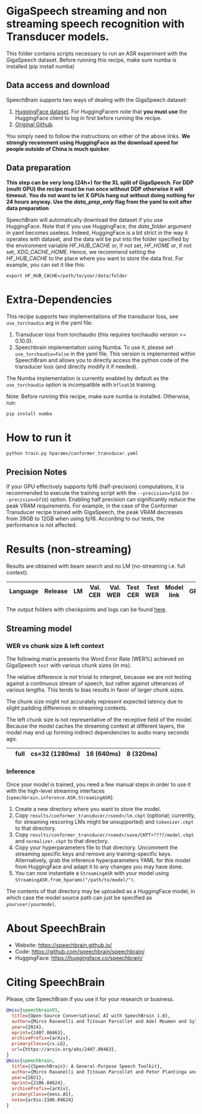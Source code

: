 # GigaSpeech streaming and non streaming speech recognition with Transducer models.
This folder contains scripts necessary to run an ASR experiment with the GigaSpeech dataset.
Before running this recipe, make sure numba is installed (pip install numba)

## Data access and download

SpeechBrain supports two ways of dealing with the GigaSpeech dataset:
1. [HuggingFace dataset](https://huggingface.co/datasets/speechcolab/gigaspeech/). For HuggingFacem note that **you must use** the HuggingFace client to log in first before running the recipe.
2. [Original Github](https://github.com/SpeechColab/GigaSpeech).

You simply need to follow the instructions on either of the above links. **We strongly
recomment using HuggingFace as the download speed for people outside of China is
much quicker**.

## Data preparation

**This step can be very long (24h+) for the XL split of GigaSpeech. For DDP (multi GPU) the recipe must be run once without DDP otherwise it will timeout. You do not want to let X GPUs hang out without doing nothing for 24 hours anyway. Use the *data_prep_only* flag from the yaml to exit after data preparation**

SpeechBrain will automatically download the dataset if you use HuggingFace. Note that if you use HuggingFace, the *data_folder* argument in yaml becomes useless. Indeed, HuggingFace is a bit strict in the way it operates with dataset, and the data will be put into the folder specified by the environment variable *HF_HUB_CACHE* or, if not set, *HF_HOME* or, if not set, *XDG_CACHE_HOME*. Hence, we recommend setting the *HF_HUB_CACHE* to the place where you want to store the data first. For example, you can set it like this:

```export HF_HUB_CACHE=/path/to/your/data/folder```

# Extra-Dependencies
This recipe supports two implementations of the transducer loss, see `use_torchaudio` arg in the yaml file:
1. Transducer loss from torchaudio (this requires torchaudio version >= 0.10.0).
2. Speechbrain implementation using Numba. To use it, please set `use_torchaudio=False` in the yaml file. This version is implemented within SpeechBrain and  allows you to directly access the python code of the transducer loss (and directly modify it if needed).

The Numba implementation is currently enabled by default as the `use_torchaudio` option is incompatible with `bfloat16` training.

Note: Before running this recipe, make sure numba is installed. Otherwise, run:
```
pip install numba
```

# How to run it
```shell
python train.py hparams/conformer_transducer.yaml
```

## Precision Notes
If your GPU effectively supports fp16 (half-precision) computations, it is recommended to execute the training script with the `--precision=fp16` (or `--precision=bf16`) option.
Enabling half precision can significantly reduce the peak VRAM requirements. For example, in the case of the Conformer Transducer recipe trained with GigaSpeech, the peak VRAM decreases from 39GB to 12GB when using fp16.
According to our tests, the performance is not affected.

# Results (non-streaming)

Results are obtained with beam search and no LM (no-streaming i.e. full context).

| Language | Release |  LM | Val. CER | Val. WER | Test CER | Test WER | Model link | GPUs |
| ------------- |:-------------:| -----:| -----:| -----:| -----:| -----:| :-----------:| :-----------:|

The output folders with checkpoints and logs can be found [here](https://www.dropbox.com/sh/852eq7pbt6d65ai/AACv4wAzk1pWbDo4fjVKLICYa?dl=0).

## Streaming model

### WER vs chunk size & left context

The following matrix presents the Word Error Rate (WER%) achieved on GigaSpeech
`test` with various chunk sizes (in ms).

The relative difference is not trivial to interpret, because we are not testing
against a continuous stream of speech, but rather against utterances of various
lengths. This tends to bias results in favor of larger chunk sizes.

The chunk size might not accurately represent expected latency due to slight
padding differences in streaming contexts.

The left chunk size is not representative of the receptive field of the model.
Because the model caches the streaming context at different layers, the model
may end up forming indirect dependencies to audio many seconds ago.

|       | full | cs=32 (1280ms) | 16 (640ms) | 8 (320ms) |
|:-----:|:----:|:-----:|:-----:|:-----:|

### Inference

Once your model is trained, you need a few manual steps in order to use it with the high-level streaming interfaces (`speechbrain.inference.ASR.StreamingASR`):

1. Create a new directory where you want to store the model.
2. Copy `results/conformer_transducer/<seed>/lm.ckpt` (optional; currently, for streaming rescoring LMs might be unsupported) and `tokenizer.ckpt` to that directory.
3. Copy `results/conformer_transducer/<seed>/save/CKPT+????/model.ckpt` and `normalizer.ckpt` to that directory.
4. Copy your hyperparameters file to that directory. Uncomment the streaming specific keys and remove any training-specific keys. Alternatively, grab the inference hyperparameters YAML for this model from HuggingFace and adapt it to any changes you may have done.
5. You can now instantiate a `StreamingASR` with your model using `StreamingASR.from_hparams("/path/to/model/")`.

The contents of that directory may be uploaded as a HuggingFace model, in which case the model source path can just be specified as `youruser/yourmodel`.

# **About SpeechBrain**
- Website: https://speechbrain.github.io/
- Code: https://github.com/speechbrain/speechbrain/
- HuggingFace: https://huggingface.co/speechbrain/


# **Citing SpeechBrain**
Please, cite SpeechBrain if you use it for your research or business.

```bibtex
@misc{speechbrainV1,
  title={Open-Source Conversational AI with SpeechBrain 1.0},
  author={Mirco Ravanelli and Titouan Parcollet and Adel Moumen and Sylvain de Langen and Cem Subakan and Peter Plantinga and Yingzhi Wang and Pooneh Mousavi and Luca Della Libera and Artem Ploujnikov and Francesco Paissan and Davide Borra and Salah Zaiem and Zeyu Zhao and Shucong Zhang and Georgios Karakasidis and Sung-Lin Yeh and Pierre Champion and Aku Rouhe and Rudolf Braun and Florian Mai and Juan Zuluaga-Gomez and Seyed Mahed Mousavi and Andreas Nautsch and Xuechen Liu and Sangeet Sagar and Jarod Duret and Salima Mdhaffar and Gaelle Laperriere and Mickael Rouvier and Renato De Mori and Yannick Esteve},
  year={2024},
  eprint={2407.00463},
  archivePrefix={arXiv},
  primaryClass={cs.LG},
  url={https://arxiv.org/abs/2407.00463},
}
@misc{speechbrain,
  title={{SpeechBrain}: A General-Purpose Speech Toolkit},
  author={Mirco Ravanelli and Titouan Parcollet and Peter Plantinga and Aku Rouhe and Samuele Cornell and Loren Lugosch and Cem Subakan and Nauman Dawalatabad and Abdelwahab Heba and Jianyuan Zhong and Ju-Chieh Chou and Sung-Lin Yeh and Szu-Wei Fu and Chien-Feng Liao and Elena Rastorgueva and François Grondin and William Aris and Hwidong Na and Yan Gao and Renato De Mori and Yoshua Bengio},
  year={2021},
  eprint={2106.04624},
  archivePrefix={arXiv},
  primaryClass={eess.AS},
  note={arXiv:2106.04624}
}
```
